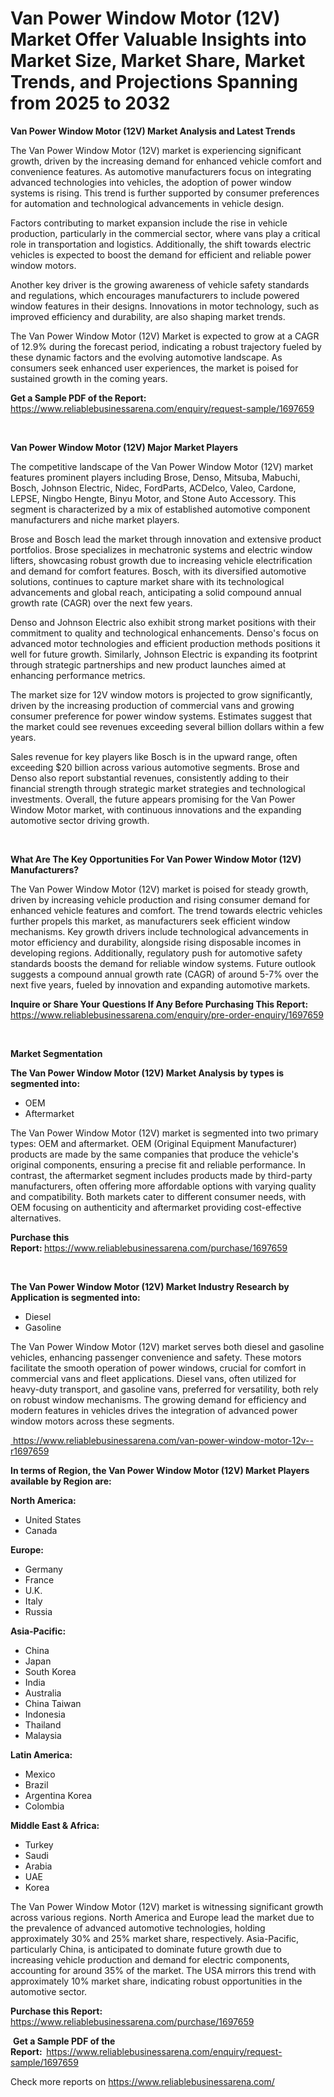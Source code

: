 <p><h1>Van Power Window Motor (12V) Market Offer Valuable Insights into Market Size, Market Share, Market Trends, and Projections Spanning from 2025 to 2032</h1></p><p><strong>Van Power Window Motor (12V) Market Analysis and Latest Trends</strong></p>
<p><p>The Van Power Window Motor (12V) market is experiencing significant growth, driven by the increasing demand for enhanced vehicle comfort and convenience features. As automotive manufacturers focus on integrating advanced technologies into vehicles, the adoption of power window systems is rising. This trend is further supported by consumer preferences for automation and technological advancements in vehicle design.</p><p>Factors contributing to market expansion include the rise in vehicle production, particularly in the commercial sector, where vans play a critical role in transportation and logistics. Additionally, the shift towards electric vehicles is expected to boost the demand for efficient and reliable power window motors. </p><p>Another key driver is the growing awareness of vehicle safety standards and regulations, which encourages manufacturers to include powered window features in their designs. Innovations in motor technology, such as improved efficiency and durability, are also shaping market trends. </p><p>The Van Power Window Motor (12V) Market is expected to grow at a CAGR of 12.9% during the forecast period, indicating a robust trajectory fueled by these dynamic factors and the evolving automotive landscape. As consumers seek enhanced user experiences, the market is poised for sustained growth in the coming years.</p></p>
<p><strong>Get a Sample PDF of the Report:&nbsp;</strong> <a href="https://www.reliablebusinessarena.com/enquiry/request-sample/1697659?utm_campaign=2822&utm_medium=2&utm_source=Github&utm_content=ia&utm_term=24032025&utm_id=van-power-window-motor-12v">https://www.reliablebusinessarena.com/enquiry/request-sample/1697659</a></p>
<p>&nbsp;</p>
<p><strong>Van Power Window Motor (12V) Major Market Players</strong></p>
<p><p>The competitive landscape of the Van Power Window Motor (12V) market features prominent players including Brose, Denso, Mitsuba, Mabuchi, Bosch, Johnson Electric, Nidec, FordParts, ACDelco, Valeo, Cardone, LEPSE, Ningbo Hengte, Binyu Motor, and Stone Auto Accessory. This segment is characterized by a mix of established automotive component manufacturers and niche market players.</p><p>Brose and Bosch lead the market through innovation and extensive product portfolios. Brose specializes in mechatronic systems and electric window lifters, showcasing robust growth due to increasing vehicle electrification and demand for comfort features. Bosch, with its diversified automotive solutions, continues to capture market share with its technological advancements and global reach, anticipating a solid compound annual growth rate (CAGR) over the next few years.</p><p>Denso and Johnson Electric also exhibit strong market positions with their commitment to quality and technological enhancements. Denso's focus on advanced motor technologies and efficient production methods positions it well for future growth. Similarly, Johnson Electric is expanding its footprint through strategic partnerships and new product launches aimed at enhancing performance metrics.</p><p>The market size for 12V window motors is projected to grow significantly, driven by the increasing production of commercial vans and growing consumer preference for power window systems. Estimates suggest that the market could see revenues exceeding several billion dollars within a few years.</p><p>Sales revenue for key players like Bosch is in the upward range, often exceeding $20 billion across various automotive segments. Brose and Denso also report substantial revenues, consistently adding to their financial strength through strategic market strategies and technological investments. Overall, the future appears promising for the Van Power Window Motor market, with continuous innovations and the expanding automotive sector driving growth.</p></p>
<p>&nbsp;</p>
<p><strong>What Are The Key Opportunities For Van Power Window Motor (12V) Manufacturers?</strong></p>
<p><p>The Van Power Window Motor (12V) market is poised for steady growth, driven by increasing vehicle production and rising consumer demand for enhanced vehicle features and comfort. The trend towards electric vehicles further propels this market, as manufacturers seek efficient window mechanisms. Key growth drivers include technological advancements in motor efficiency and durability, alongside rising disposable incomes in developing regions. Additionally, regulatory push for automotive safety standards boosts the demand for reliable window systems. Future outlook suggests a compound annual growth rate (CAGR) of around 5-7% over the next five years, fueled by innovation and expanding automotive markets.</p></p>
<p><strong>Inquire or Share Your Questions If Any Before Purchasing This Report:</strong> <a href="https://www.reliablebusinessarena.com/enquiry/pre-order-enquiry/1697659?utm_campaign=2822&utm_medium=2&utm_source=Github&utm_content=ia&utm_term=24032025&utm_id=van-power-window-motor-12v">https://www.reliablebusinessarena.com/enquiry/pre-order-enquiry/1697659</a></p>
<p>&nbsp;</p>
<p><strong>Market Segmentation</strong></p>
<p><strong>The Van Power Window Motor (12V) Market Analysis by types is segmented into:</strong></p>
<p><ul><li>OEM</li><li>Aftermarket</li></ul></p>
<p><p>The Van Power Window Motor (12V) market is segmented into two primary types: OEM and aftermarket. OEM (Original Equipment Manufacturer) products are made by the same companies that produce the vehicle's original components, ensuring a precise fit and reliable performance. In contrast, the aftermarket segment includes products made by third-party manufacturers, often offering more affordable options with varying quality and compatibility. Both markets cater to different consumer needs, with OEM focusing on authenticity and aftermarket providing cost-effective alternatives.</p></p>
<p><strong>Purchase this Report:&nbsp;</strong><a href="https://www.reliablebusinessarena.com/purchase/1697659?utm_campaign=2822&utm_medium=2&utm_source=Github&utm_content=ia&utm_term=24032025&utm_id=van-power-window-motor-12v">https://www.reliablebusinessarena.com/purchase/1697659</a></p>
<p>&nbsp;</p>
<p><strong>The Van Power Window Motor (12V) Market Industry Research by Application is segmented into:</strong></p>
<p><ul><li>Diesel</li><li>Gasoline</li></ul></p>
<p><p>The Van Power Window Motor (12V) market serves both diesel and gasoline vehicles, enhancing passenger convenience and safety. These motors facilitate the smooth operation of power windows, crucial for comfort in commercial vans and fleet applications. Diesel vans, often utilized for heavy-duty transport, and gasoline vans, preferred for versatility, both rely on robust window mechanisms. The growing demand for efficiency and modern features in vehicles drives the integration of advanced power window motors across these segments.</p></p>
<p><a href="https://www.reliablebusinessarena.com/van-power-window-motor-12v--r1697659?utm_campaign=2822&utm_medium=2&utm_source=Github&utm_content=ia&utm_term=24032025&utm_id=van-power-window-motor-12v">&nbsp;https://www.reliablebusinessarena.com/van-power-window-motor-12v--r1697659</a></p>
<p><strong>In terms of Region, the Van Power Window Motor (12V) Market Players available by Region are:</strong></p>
<p>
    <p> <strong> North America: </strong>
        <ul>
            <li>United States</li>
            <li>Canada</li>
        </ul>
        </p> 
    <p> <strong> Europe: </strong>
        <ul>
            <li>Germany</li>
            <li>France</li>
            <li>U.K.</li>
            <li>Italy</li>
            <li>Russia</li>
        </ul>
        </p> 
    <p> <strong> Asia-Pacific: </strong>
        <ul>
            <li>China</li>
            <li>Japan</li>
            <li>South Korea</li>
            <li>India</li>
            <li>Australia</li>
            <li>China Taiwan</li>
            <li>Indonesia</li>
            <li>Thailand</li>
            <li>Malaysia</li>
        </ul>
        </p> 
    <p> <strong> Latin America: </strong>
        <ul>
            <li>Mexico</li>
            <li>Brazil</li>
            <li>Argentina Korea</li>
            <li>Colombia</li>
        </ul>
        </p> 
    <p> <strong> Middle East & Africa: </strong>
        <ul>
            <li>Turkey</li>
            <li>Saudi</li>
            <li>Arabia</li>
            <li>UAE</li>
            <li>Korea</li>
        </ul>
    </p>
    </p>
<p><p>The Van Power Window Motor (12V) market is witnessing significant growth across various regions. North America and Europe lead the market due to the prevalence of advanced automotive technologies, holding approximately 30% and 25% market share, respectively. Asia-Pacific, particularly China, is anticipated to dominate future growth due to increasing vehicle production and demand for electric components, accounting for around 35% of the market. The USA mirrors this trend with approximately 10% market share, indicating robust opportunities in the automotive sector.</p></p>
<p><strong>Purchase this Report: </strong><a href="https://www.reliablebusinessarena.com/purchase/1697659?utm_campaign=2822&utm_medium=2&utm_source=Github&utm_content=ia&utm_term=24032025&utm_id=van-power-window-motor-12v">https://www.reliablebusinessarena.com/purchase/1697659</a></p>
<p>&nbsp;<strong>Get a Sample PDF of the Report:&nbsp;&nbsp;</strong><a href="https://www.reliablebusinessarena.com/enquiry/request-sample/1697659?utm_campaign=2822&utm_medium=2&utm_source=Github&utm_content=ia&utm_term=24032025&utm_id=van-power-window-motor-12v">https://www.reliablebusinessarena.com/enquiry/request-sample/1697659</a></p>
<p><strong></strong></p>
<p>Check more reports on <a href="https://www.reliablebusinessarena.com/?utm_campaign=2822&utm_medium=2&utm_source=Github&utm_content=ia&utm_term=24032025&utm_id=van-power-window-motor-12v">https://www.reliablebusinessarena.com/</a></p>